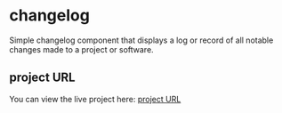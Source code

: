 # changelog
 Simple changelog component that displays a log or record of all notable changes made to a project or software.
 
## project URL

You can view the live project here: [project URL](https://roadmap.sh/projects/changelog-component)

